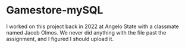 # Gamestore-mySQL
I worked on this project back in 2022 at Angelo State with a classmate named Jacob Olmos. We never did anything with the file past the assignment, and I figured I should upload it. 
